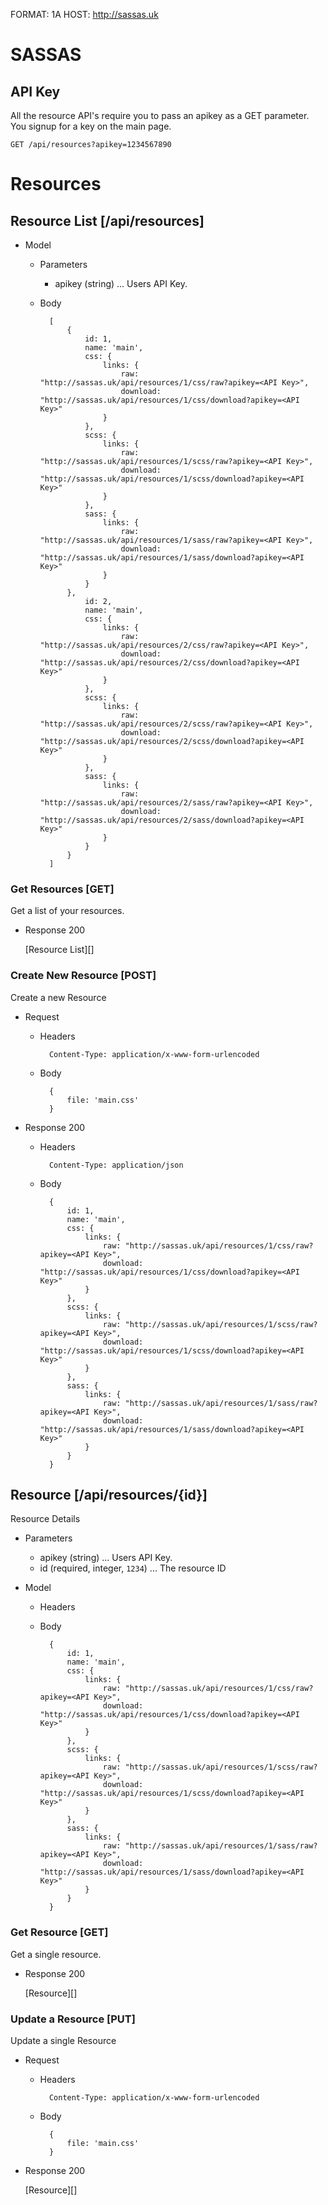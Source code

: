 FORMAT: 1A
HOST: http://sassas.uk

# SASSAS

## API Key
All the resource API's require you to pass an apikey as a GET parameter. You signup for a key on the main page.

```
GET /api/resources?apikey=1234567890
```

# Resources

## Resource List [/api/resources]

+ Model

    + Parameters
    
        + apikey (string) ... Users API Key.
        
    + Body

            [
                {
                    id: 1,
                    name: 'main',
                    css: {
                        links: {
                            raw: "http://sassas.uk/api/resources/1/css/raw?apikey=<API Key>",
                            download: "http://sassas.uk/api/resources/1/css/download?apikey=<API Key>"
                        }
                    },
                    scss: {
                        links: {
                            raw: "http://sassas.uk/api/resources/1/scss/raw?apikey=<API Key>",
                            download: "http://sassas.uk/api/resources/1/scss/download?apikey=<API Key>"
                        }
                    },
                    sass: {
                        links: {
                            raw: "http://sassas.uk/api/resources/1/sass/raw?apikey=<API Key>",
                            download: "http://sassas.uk/api/resources/1/sass/download?apikey=<API Key>"
                        }
                    }
                },
                    id: 2,
                    name: 'main',
                    css: {
                        links: {
                            raw: "http://sassas.uk/api/resources/2/css/raw?apikey=<API Key>",
                            download: "http://sassas.uk/api/resources/2/css/download?apikey=<API Key>"
                        }
                    },
                    scss: {
                        links: {
                            raw: "http://sassas.uk/api/resources/2/scss/raw?apikey=<API Key>",
                            download: "http://sassas.uk/api/resources/2/scss/download?apikey=<API Key>"
                        }
                    },
                    sass: {
                        links: {
                            raw: "http://sassas.uk/api/resources/2/sass/raw?apikey=<API Key>",
                            download: "http://sassas.uk/api/resources/2/sass/download?apikey=<API Key>"
                        }
                    }
                }
            ]

### Get Resources [GET]
Get a list of your resources.

+ Response 200
    
    [Resource List][]

### Create New Resource [POST]
Create a new Resource

+ Request

    + Headers

            Content-Type: application/x-www-form-urlencoded

    + Body
    
            {
                file: 'main.css'
            }
            
+ Response 200

    + Headers

            Content-Type: application/json

    + Body

            {
                id: 1,
                name: 'main',
                css: {
                    links: {
                        raw: "http://sassas.uk/api/resources/1/css/raw?apikey=<API Key>",
                        download: "http://sassas.uk/api/resources/1/css/download?apikey=<API Key>"
                    }
                },
                scss: {
                    links: {
                        raw: "http://sassas.uk/api/resources/1/scss/raw?apikey=<API Key>",
                        download: "http://sassas.uk/api/resources/1/scss/download?apikey=<API Key>"
                    }
                },
                sass: {
                    links: {
                        raw: "http://sassas.uk/api/resources/1/sass/raw?apikey=<API Key>",
                        download: "http://sassas.uk/api/resources/1/sass/download?apikey=<API Key>"
                    }
                }
            }

## Resource [/api/resources/{id}]
Resource Details

+ Parameters

    + apikey (string) ... Users API Key.
    + id (required, integer, `1234`) ... The resource ID

+ Model

    + Headers

    + Body

            {
                id: 1,
                name: 'main',
                css: {
                    links: {
                        raw: "http://sassas.uk/api/resources/1/css/raw?apikey=<API Key>",
                        download: "http://sassas.uk/api/resources/1/css/download?apikey=<API Key>"
                    }
                },
                scss: {
                    links: {
                        raw: "http://sassas.uk/api/resources/1/scss/raw?apikey=<API Key>",
                        download: "http://sassas.uk/api/resources/1/scss/download?apikey=<API Key>"
                    }
                },
                sass: {
                    links: {
                        raw: "http://sassas.uk/api/resources/1/sass/raw?apikey=<API Key>",
                        download: "http://sassas.uk/api/resources/1/sass/download?apikey=<API Key>"
                    }
                }
            }

### Get Resource [GET]
Get a single resource.

+ Response 200

    [Resource][]

### Update a Resource [PUT]
Update a single Resource

+ Request

    + Headers

            Content-Type: application/x-www-form-urlencoded

    + Body
    
            {
                file: 'main.css'
            }

+ Response 200

    [Resource][]
